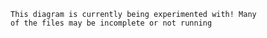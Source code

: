 ~~~~~~~~~~~~~~~~~~~~~~~~~~~~~~~~~~~~~~~~~~~~~~~~~~~~~~~~~~
This diagram is currently being experimented with! Many
of the files may be incomplete or not running
~~~~~~~~~~~~~~~~~~~~~~~~~~~~~~~~~~~~~~~~~~~~~~~~~~~~~~~~~~


